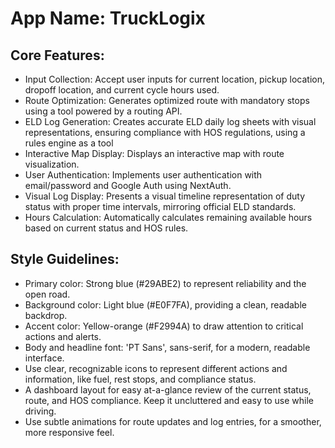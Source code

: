 # **App Name**: TruckLogix

## Core Features:

- Input Collection: Accept user inputs for current location, pickup location, dropoff location, and current cycle hours used.
- Route Optimization: Generates optimized route with mandatory stops using a tool powered by a routing API.
- ELD Log Generation: Creates accurate ELD daily log sheets with visual representations, ensuring compliance with HOS regulations, using a rules engine as a tool
- Interactive Map Display: Displays an interactive map with route visualization.
- User Authentication: Implements user authentication with email/password and Google Auth using NextAuth.
- Visual Log Display: Presents a visual timeline representation of duty status with proper time intervals, mirroring official ELD standards.
- Hours Calculation: Automatically calculates remaining available hours based on current status and HOS rules.

## Style Guidelines:

- Primary color: Strong blue (#29ABE2) to represent reliability and the open road.
- Background color: Light blue (#E0F7FA), providing a clean, readable backdrop.
- Accent color: Yellow-orange (#F2994A) to draw attention to critical actions and alerts.
- Body and headline font: 'PT Sans', sans-serif, for a modern, readable interface.
- Use clear, recognizable icons to represent different actions and information, like fuel, rest stops, and compliance status.
- A dashboard layout for easy at-a-glance review of the current status, route, and HOS compliance.  Keep it uncluttered and easy to use while driving.
- Use subtle animations for route updates and log entries, for a smoother, more responsive feel.